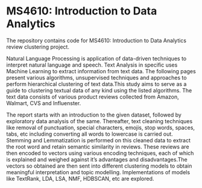# MS4610: Introduction to Data Analytics

The repository contains code for MS4610: Introduction to Data Analytics review clustering project.

Natural Language Processing is application of data-driven techniques to interpret natural language and speech. Text Analysis in specific uses Machine Learning to extract information from text data. The following pages present various algorithms, unsupervised techniques and approaches to perform hierarchical clustering of text data.This study aims to serve as a guide to clustering textual data of any kind using the listed algorithms. The text data consists of various product reviews collected from Amazon, Walmart, CVS and Influenster. 

The report starts with an introduction to the given dataset, followed by exploratory data analysis of the same. Thereafter, text cleaning techniques like removal of punctuation, special characters, emojis, stop words, spaces, tabs, etc including converting all words to lowercase is carried out. Stemming and Lemmatization is performed on this cleaned data to extract the root word and retain semantic similarity in reviews. These reviews are then encoded to vectors using various encoding techniques, each of which is explained and weighed against it’s advantages and disadvantages.The vectors so obtained are then sent into different clustering models to obtain meaningful interpretation and topic modelling. Implementations of models like TextRank, LDA, LSA, NMF, HDBSCAN, etc are explored.
